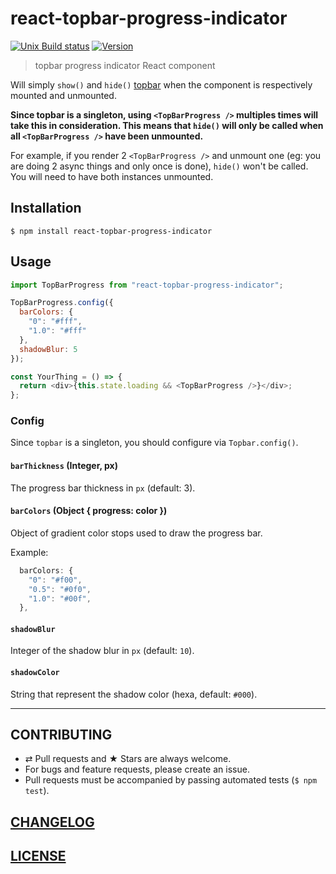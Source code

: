 # react-topbar-progress-indicator

[![Unix Build status](https://img.shields.io/travis/MoOx/react-topbar-progress-indicator/master.svg?branch=master&label=unix%20build)](https://travis-ci.org/MoOx/react-topbar-progress-indicator)
[![Version](https://img.shields.io/npm/v/react-topbar-progress-indicator.svg)](https://github.com/MoOx/react-topbar-progress-indicator/blob/master/CHANGELOG.md)

> topbar progress indicator React component

Will simply `show()` and `hide()` [topbar](https://github.com/buunguyen/topbar)
when the component is respectively mounted and unmounted.

**Since topbar is a singleton, using `<TopBarProgress />` multiples times will
take this in consideration. This means that `hide()` will only be called when
all `<TopBarProgress />` have been unmounted.**

For example, if you render 2 `<TopBarProgress />` and unmount one (eg: you are doing 2
async things and only once is done), `hide()` won't be called.
You will need to have both instances unmounted.

## Installation

```console
$ npm install react-topbar-progress-indicator
```

## Usage

```js
import TopBarProgress from "react-topbar-progress-indicator";

TopBarProgress.config({
  barColors: {
    "0": "#fff",
    "1.0": "#fff"
  },
  shadowBlur: 5
});

const YourThing = () => {
  return <div>{this.state.loading && <TopBarProgress />}</div>;
};
```

### Config

Since `topbar` is a singleton, you should configure via `Topbar.config()`.

#### `barThickness` (Integer, px)

The progress bar thickness in `px` (default: 3).

#### `barColors` (Object { progress: color })

Object of gradient color stops used to draw the progress bar.

Example:

```js
  barColors: {
    "0": "#f00",
    "0.5": "#0f0",
    "1.0": "#00f",
  },
```

#### `shadowBlur`

Integer of the shadow blur in `px` (default: `10`).

#### `shadowColor`

String that represent the shadow color (hexa, default: `#000`).

---

## CONTRIBUTING

- ⇄ Pull requests and ★ Stars are always welcome.
- For bugs and feature requests, please create an issue.
- Pull requests must be accompanied by passing automated tests (`$ npm test`).

## [CHANGELOG](CHANGELOG.md)

## [LICENSE](LICENSE)
